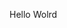 Hello Wolrd



































































































































































































































































































































































































































































































































































































































































































































































































































































































































































































































































































































































































































































































































































































































































































































































































































































































































































































































































































































































































































































































































































































































































































































































































































































































































































































































































































































































































































































































































































































































































































































































































































































































































































































































































































































































































































































































































































































































































































































































































































































































































































































































































































































































































































































































































































































































































































































































































































































































































































































































































































